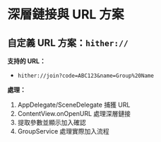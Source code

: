 # 深層鏈接與 URL 方案

## 自定義 URL 方案：`hither://`

**支持的 URL：**
- `hither://join?code=ABC123&name=Group%20Name`

**處理：**
1. AppDelegate/SceneDelegate 捕獲 URL
2. ContentView.onOpenURL 處理深層鏈接
3. 提取參數並顯示加入確認
4. GroupService 處理實際加入流程
